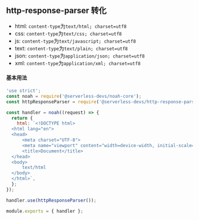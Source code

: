 ## http-response-parser 转化

- html: `content-type`为`text/html; charset=utf8`
- css: `content-type`为`text/css; charset=utf8`
- js: `content-type`为`text/javascript; charset=utf8`
- text: `content-type`为`text/plain; charset=utf8`
- json: `content-type`为`application/json; charset=utf8`
- xml: `content-type`为`application/xml; charset=utf8`

#### 基本用法

```javascript
'use strict';
const noah = require('@serverless-devs/noah-core');
const httpResponseParser = require('@serverless-devs/http-response-parser');

const handler = noah((request) => {
  return {
    html: `<!DOCTYPE html>
  <html lang="en">
  <head>
      <meta charset="UTF-8">
      <meta name="viewport" content="width=device-width, initial-scale=1.0">
      <title>Document</title>
  </head>
  <body>
      text/html
  </body>
  </html>`,
  };
});

handler.use(httpResponseParser());

module.exports = { handler };
```
